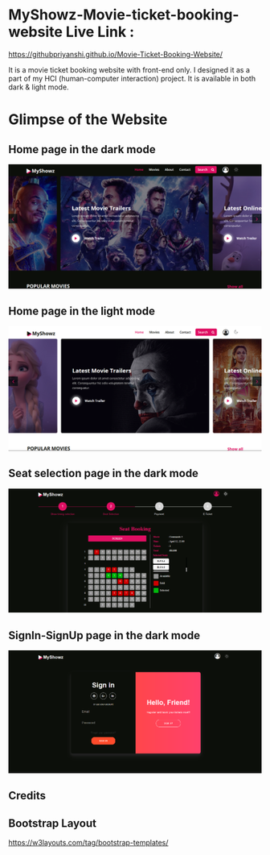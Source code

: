  # MyShowz-Movie-ticket-booking-website Live Link :
https://githubpriyanshi.github.io/Movie-Ticket-Booking-Website/


It is a movie ticket booking website with front-end only. I designed it as a part of my HCI (human-computer interaction) project.
It is available in both dark & light mode.



# Glimpse of the Website
## Home page in the dark mode
![Home page in the dark mode](./screenshots/MyShowz_home_page_dark.PNG)


## Home page in the light mode
![Home page in the light mode](./screenshots/MyShowz_home_page_light.PNG)


## Seat selection page in the dark mode
![Seat selection page in the dark mode](./screenshots/MyShowz_seat_sel_page_dark.PNG)


## SignIn-SignUp page in the dark mode
![SignIn-SignUp page in the dark mode](./screenshots/MyShowz_sign-in_page_dark.PNG)

## Credits

## Bootstrap Layout 
https://w3layouts.com/tag/bootstrap-templates/
